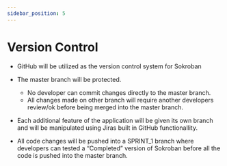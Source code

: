 ```yaml
---
sidebar_position: 5
---
```


# Version Control
- GitHub will be utilized as the version control system for Sokroban

- The master branch will be protected. 
    - No developer can commit changes directly to the master branch.
    - All changes made on other branch will require another developers review/ok before being merged into the master branch.

- Each additional feature of the application will be given its own branch and will be manipulated using Jiras built in GitHub functionallity.

- All code changes will be pushed into a SPRINT_1 branch where developers can tested a “Completed” version of Sokroban before all the code is pushed into the master branch.
